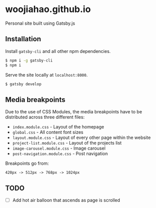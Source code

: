 # woojiahao.github.io

Personal site built using Gatsby.js

## Installation

Install `gatsby-cli` and all other npm dependencies.

```bash
$ npm i -g gatsby-cli
$ npm i
```

Serve the site locally at `localhost:8000`.

```bash
$ gatsby develop
```

## Media breakpoints

Due to the use of CSS Modules, the media breakpoints have to be distributed across three different files:

- `index.module.css` - Layout of the homepage
- `global.css` - All content font sizes
- `layout.module.css` - Layout of every other page within the website
- `project-list.module.css` - Layout of the projects list
- `image-carousel.module.css` - Image carousel 
- `post-navigation.module.css` - Post navigation

Breakpoints go from:

```
420px -> 512px -> 768px -> 1024px
```

## TODO

- [ ] Add hot air balloon that ascends as page is scrolled